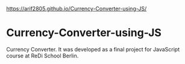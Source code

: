 https://arif2805.github.io/Currency-Converter-using-JS/
# Currency-Converter-using-JS
Currency Converter. It was developed as a final project for JavaScript course at ReDi School Berlin. 
